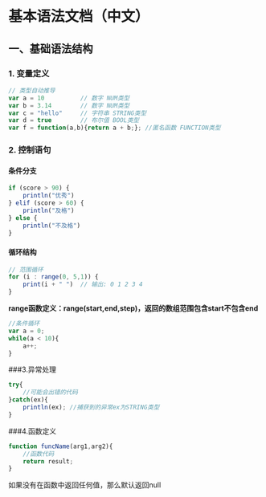 # 基本语法文档（中文）


## 一、基础语法结构

### 1. 变量定义
```javascript
// 类型自动推导
var a = 10          // 数字 NUM类型
var b = 3.14        // 数字 NUM类型
var c = "hello"     // 字符串 STRING类型
var d = true        // 布尔值 BOOL类型
var f = function(a,b){return a + b;}; //匿名函数 FUNCTION类型

```

### 2. 控制语句
#### 条件分支
```javascript
if (score > 90) {
    println("优秀")
} elif (score > 60) {
    println("及格") 
} else {
    println("不及格")
}
```

#### 循环结构

```javascript
// 范围循环
for (i : range(0, 5,1)) {
    print(i + " ")  // 输出: 0 1 2 3 4
}
```
**range函数定义：range(start,end,step)，返回的数组范围包含start不包含end**

```javascript
//条件循环
var a = 0;
while(a < 10){
	a++;
}
```
###3.异常处理

```javascript
try{
	//可能会出错的代码
}catch(ex){
	println(ex); //捕获到的异常ex为STRING类型
}
```

###4.函数定义

```javascript
function funcName(arg1,arg2){
	//函数代码
	return result;
}
```
如果没有在函数中返回任何值，那么默认返回null

